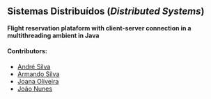 ## Sistemas Distribuídos (*Distributed Systems*)
 **Flight reservation plataform with client-server connection in a multithreading ambient in Java**

#### Contributors:
 - [André Silva](https://github.com/AndreFGSilva)
 - [Armando Silva](https://github.com/ArmandoBSilva99)
 - [Joana Oliveira](https://github.com/joanaaVO)
 - [João Nunes](https://github.com/StOnEOP)

